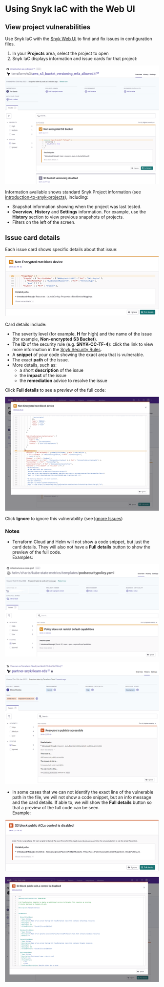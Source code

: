 # Using Snyk IaC with the Web UI

## View project vulnerabilities

Use Snyk IaC with the [Snyk Web UI](../../snyk-web-ui/) to find and fix issues in configuration files.

1. In your **Projects** area, select the project to open
2. Snyk IaC displays information and issue cards for that project:

![](<../../.gitbook/assets/image (2) (3).png>)

Information available shows standard Snyk Project information (see [introduction-to-snyk-projects](../../snyk-web-ui/introduction-to-snyk-projects/ "mention")), including:

* Snapshot information showing when the project was last tested.
* **Overview**, **History** and **Settings** information. For example, use the **History** section to view previous snapshots of projects.
* Filters on the left of the screen.

## Issue card details

Each issue card shows specific details about that issue:

![](<../../.gitbook/assets/Screenshot 2022-05-23 at 14.24.14.png>)

Card details include:

* The severity level (for example, **H** for high) and the name of the issue (for example, **Non-encrypted S3 Bucket**).
* The **ID** of the security rule (e.g. **SNYK-CC-TF-4**): click the link to view more information in the [Snyk Security Rules](https://snyk.io/security-rules).
* A **snippet** of your code showing the exact area that is vulnerable.
* The exact **path** of the issue.
* More details, such as:
  * a short **description** of the issue
  * the **impact** of the issue
  * the **remediation** advice to resolve the issue

Click **Full details** to see a preview of the full code:

![](<../../.gitbook/assets/Screenshot 2022-05-23 at 14.24.20.png>)

Click **Ignore** to ignore this vulnerability (see [Ignore Issues](../../features/fixing-and-prioritizing-issues/issue-management/ignore-issues.md))

### Notes

* Terraform Cloud and Helm will not show a code snippet, but just the card details. They will also not have a **Full details** button to show the preview of the full code.\
  Examples:

![](<../../.gitbook/assets/image (114) (1) (1) (1) (1).png>)

![Terraform Cloud](<../../.gitbook/assets/image (100) (1) (1) (1) (1) (1) (1) (1) (1) (1) (1) (1) (1) (1) (1) (1) (1) (1) (1) (1) (1) (1) (1) (1) (1) (1) (1).png>)

* In some cases that we can not identify the exact line of the vulnerable path in the file, we will not show a code snippet, but an info message and the card details. If able to, we will show the **Full details** button so that a preview of the full code can be seen.\
  Example:

![](<../../.gitbook/assets/Screenshot 2022-05-23 at 14.28.07 (1).png>)

![](<../../.gitbook/assets/Screenshot 2022-05-23 at 14.28.17 (1).png>)

